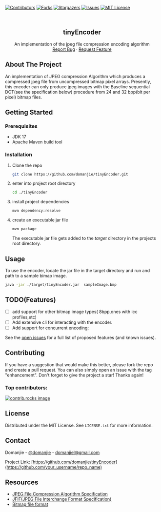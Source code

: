 [![Contributors][contributors-shield]][contributors-url]
[![Forks][forks-shield]][forks-url]
[![Stargazers][stars-shield]][stars-url]
[![Issues][issues-shield]][issues-url]
[![MIT License][license-shield]][license-url]

<!-- PROJECT LOGO -->
<br />
<div align="center">
  <h2 align="center">tinyEncoder 
</h2>
  <p align="center">An implementation of the jpeg file compression encoding algorithm
    <br />
    <a href="https://github.com/domanjie/tinyEncoder/issues/new?labels=bug&template=bug-report---.md">Report Bug</a>
    &middot;
    <a href="https://github.com/domanjie/tinyEncoder/issues/new?labels=enhancement&template=feature-request---.md">Request Feature</a>
  </p>
</div>

<!-- ABOUT THE PROJECT -->

## About The Project

An implementation of JPEG compression Algorithm which produces a compressed jpeg file from uncompressed bitmap pixel arrays. Presently, this encoder can only produce jpeg images with the Baseline sequential DCT(see the specification below) procedure from 24 and 32 bpp(bit per pixel) bitmap files.

<!-- GETTING STARTED -->

## Getting Started

### Prerequisites

- JDK 17
- Apache Maven build tool

### Installation

1. Clone the repo
   ```sh
   git clone https://github.com/domanjie/tinyEncoder.git
   ```
2. enter into project root directory
   ```sh
   cd ./tinyEncoder
   ```
3. install project dependencies
   ```sh
   mvn dependency:resolve
   ```
4. create an executable jar file
   ```sh
   mvn package
   ```
   The executable jar file gets added to the _target_ directory in the projects root directory.

## Usage

To use the encoder, locate the jar file in the target directory and run and path to a sample bimap image.

```sh
java -jar ./target/tinyEncoder.jar  sampleImage.bmp
```

## TODO(Features)

- [ ] add support for other bitmap image types( 8bpp,ones with icc profiles,etc)
- [ ] Add extensive cli for interacting with the encoder.
- [ ] Add support for concurrent encoding;

See the [open issues](https://github.com/domanjie/tinyEncoder/issues) for a full list of proposed features (and known issues).

<!-- CONTRIBUTING -->

## Contributing

If you have a suggestion that would make this better, please fork the repo and create a pull request. You can also simply open an issue with the tag "enhancement".
Don't forget to give the project a star! Thanks again!

### Top contributors:

<a href="https://github.com/domanjie/tinyEncoder/graphs/contributors">
  <img src="https://contrib.rocks/image?repo=domanjie/tinyEncoder" alt="contrib.rocks image" />
</a>

<!-- LICENSE -->

## License

Distributed under the MIT License. See `LICENSE.txt` for more information.

<!-- CONTACT -->

## Contact

Domanjie - [@domanjie](https://twitter.com/domanjie) - domanjiel@gmail.com

Project Link: [https://github.com/domanjie/tinyEncoder](https://github.com/your_username/repo_name)

## Resources

- [JPEG File Compression Algorithm Specification](https://w3.org/Graphics/JPEG/itu-t81.pdf)
- [JFIF(JPEG File Interchange Format Specification)](https://www.webpagefx.com/tools/emoji-cheat-sheet)
- [Bitmap file format](https://en.wikipedia.org/wiki/BMP_file_format)
<!-- MARKDOWN LINKS & IMAGES -->

[contributors-shield]: https://img.shields.io/github/contributors/domanjie/tinyEncoder.svg?style=for-the-badge
[contributors-url]: https://github.com/domanjie/tinyEncoder/graphs/contributors
[forks-shield]: https://img.shields.io/github/forks/domanjie/tinyEncoder.svg?style=for-the-badge
[forks-url]: https://github.com/domanjie/tinyEncoder/network/members
[stars-shield]: https://img.shields.io/github/stars/domanjie/tinyEncoder.svg?style=for-the-badge
[stars-url]: https://github.com/domanjie/tinyEncoder/stargazers
[issues-shield]: https://img.shields.io/github/issues/domanjie/tinyEncoder.svg?style=for-the-badge
[issues-url]: https://github.com/domanjie/tinyEncoder/issues
[license-shield]: https://img.shields.io/github/license/domanjie/tinyEncoder.svg?style=for-the-badge
[license-url]: https://github.com/domanjie/tinyEncoder/blob/main/LICENSE.txt

